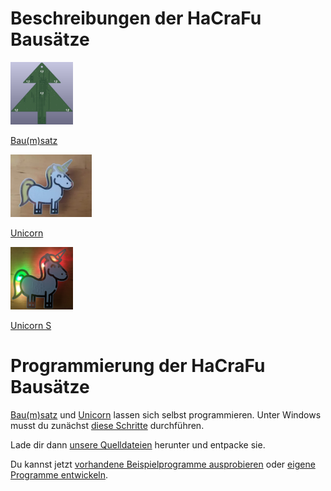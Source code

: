 # Beschreibungen der HaCraFu Bausätze

<img src="../img/baumsatz_front.png" width="100" height="100" alt="Bau(m)satz Vorderseite">

[Bau(m)satz](KitBaumsatz.md)

<img src="../img/unicorn_live.webp" width="130" height="100" alt="Unicorn">

[Unicorn](KitUnicorn.md)

<img src="../img/unicorn_s_live.jpg" width="100" height="100" alt="Unicorn S">

[Unicorn S](KitUnicornS.md)

# Programmierung der HaCraFu Bausätze

[Bau(m)satz](KitBaumsatz.md) und [Unicorn](KitUnicorn.md) lassen sich selbst programmieren. Unter Windows musst du zunächst [diese Schritte](ProgSetupWindows.md) durchführen.

Lade dir dann [unsere Quelldateien](https://github.com/HaCraFu/assembly-kits/archive/refs/heads/main.zip) herunter und entpacke sie.

Du kannst jetzt [vorhandene Beispielprogramme ausprobieren](ProgExamples.md) oder [eigene Programme entwickeln](ProgCreateNew.md).